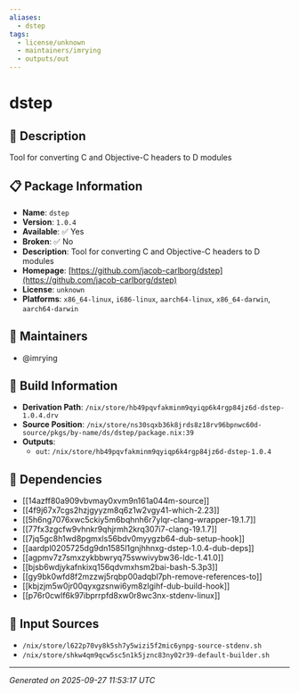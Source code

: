 ```yaml
---
aliases:
  - dstep
tags:
  - license/unknown
  - maintainers/imrying
  - outputs/out
---
```


# dstep

## 📝 Description

Tool for converting C and Objective-C headers to D modules

## 📋 Package Information

- **Name**: `dstep`
- **Version**: `1.0.4`
- **Available**: ✅ Yes
- **Broken**: ✅ No
- **Description**: Tool for converting C and Objective-C headers to D modules
- **Homepage**: [https://github.com/jacob-carlborg/dstep](https://github.com/jacob-carlborg/dstep)
- **License**: `unknown`
- **Platforms**: `x86_64-linux`, `i686-linux`, `aarch64-linux`, `x86_64-darwin`, `aarch64-darwin`
## 👥 Maintainers

- @imrying


## 🔧 Build Information

- **Derivation Path**: `/nix/store/hb49pqvfakminm9qyiqp6k4rgp84jz6d-dstep-1.0.4.drv`
- **Source Position**: `/nix/store/ns30sqxb36k8jrds8z18rv96bpnwc60d-source/pkgs/by-name/ds/dstep/package.nix:39`
- **Outputs**:
  - `out`:  `/nix/store/hb49pqvfakminm9qyiqp6k4rgp84jz6d-dstep-1.0.4`

## 🔗 Dependencies

- [[14azff80a909vbvmay0xvm9n161a044m-source]]
- [[4f9j67x7cgs2hzjgyyzm8q6z1w2vgy41-which-2.23]]
- [[5h6ng7076xwc5ckiy5m6bqhnh6r7ylqr-clang-wrapper-19.1.7]]
- [[77fx3zgcfw9vhnkr9qhjrmh2krq307i7-clang-19.1.7]]
- [[7jq5gc8h1wd8pgmxls56bdv0myygzb64-dub-setup-hook]]
- [[aardpl0205725dg9dn1585l1gnjhhnxg-dstep-1.0.4-dub-deps]]
- [[agpmv7z7smxzykbbwryq75swwivybw36-ldc-1.41.0]]
- [[bjsb6wdjykafnkixq156qdvmxhsm2bai-bash-5.3p3]]
- [[gy9bk0wfd8f2mzzwj5rqbp00adqbl7ph-remove-references-to]]
- [[kbjzjm5w0jr00qyxgzsnwi6ym8zlgihf-dub-build-hook]]
- [[p76r0cwlf6k97ibprrpfd8xw0r8wc3nx-stdenv-linux]]

## 📁 Input Sources

- `/nix/store/l622p70vy8k5sh7y5wizi5f2mic6ynpg-source-stdenv.sh`
- `/nix/store/shkw4qm9qcw5sc5n1k5jznc83ny02r39-default-builder.sh`

---
*Generated on 2025-09-27 11:53:17 UTC*
